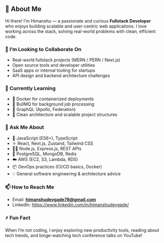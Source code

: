 ## 💫 About Me

Hi there! I'm Himanshu — a passionate and curious **Fullstack Developer** who enjoys building scalable and user-centric web applications. I love working across the stack, solving real-world problems with clean, efficient code.


### 👯 I’m Looking to Collaborate On
- Real-world fullstack projects (MERN / PERN / Next.js)
- Open source tools and developer utilities
- SaaS apps or internal tooling for startups
- API design and backend architecture challenges


### 🌱 Currently Learning
- 🐳 Docker for containerized deployments
- 🚦 BullMQ for background job processing
- 🧠 GraphQL (Apollo, Federation)
- 🧰 Clean architecture and scalable project structures


### 💬 Ask Me About
- 🧩 JavaScript (ES6+), TypeScript
- ⚛️ React, Next.js, Zustand, Tailwind CSS
- 🧑‍🍳 Node.js, Express.js, REST APIs
- 🧾 PostgreSQL, MongoDB, Redis
- ☁️ AWS (EC2, S3, Lambda, RDS)
- 📦 DevOps practices (CI/CD basics, Docker)
- 💡 General software engineering & architecture advice


### 📫 How to Reach Me
- Email: **himanshudevgade78@gmail.com**
- LinkedIn: https://www.linkedin.com/in/himanshudevgade/


### ⚡ Fun Fact
When I’m not coding, I enjoy exploring new productivity tools, reading about tech trends, and binge-watching tech conference talks on YouTube!


